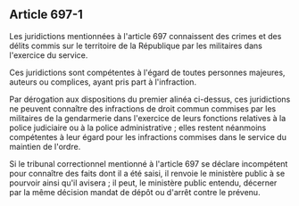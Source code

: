 Article 697-1
----
Les juridictions mentionnées à l'article 697 connaissent des crimes et des
délits commis sur le territoire de la République par les militaires dans
l'exercice du service.

Ces juridictions sont compétentes à l'égard de toutes personnes majeures,
auteurs ou complices, ayant pris part à l'infraction.

Par dérogation aux dispositions du premier alinéa ci-dessus, ces juridictions ne
peuvent connaître des infractions de droit commun commises par les militaires de
la gendarmerie dans l'exercice de leurs fonctions relatives à la police
judiciaire ou à la police administrative ; elles restent néanmoins compétentes à
leur égard pour les infractions commises dans le service du maintien de l'ordre.

Si le tribunal correctionnel mentionné à l'article 697 se déclare incompétent
pour connaître des faits dont il a été saisi, il renvoie le ministère public à
se pourvoir ainsi qu'il avisera ; il peut, le ministère public entendu, décerner
par la même décision mandat de dépôt ou d'arrêt contre le prévenu.
